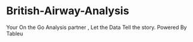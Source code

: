 # British-Airway-Analysis
Your On the Go Analysis partner , Let the Data Tell the story. Powered By Tableu

